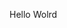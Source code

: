 Hello Wolrd













































































































































































































































































































































































































































































































































































































































































































































































































































































































































































































































































































































































































































































































































































































































































































































































































































































































































































































































































































































































































































































































































































































































































































































































































































































































































































































































































































































































































































































































































































































































































